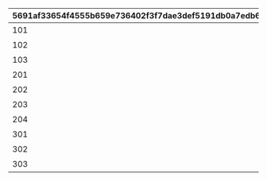 |5691af33654f4555b659e736402f3f7dae3def5191db0a7edb646047b3274f3d|a9fe28597c6121a72bc7d6c1e56d4f92a4be2895d37d24355b90e9e21a516db5|dfbc6395bb4d12c86ee6a0155918b6577c778902ee5c10fc68f68c62dc56e482|8b1650b9501adb17a593d95a8b47bcc082ef5a7e1b8410f3288994756fb7ce6e|ff9a8c89c9338d8f8b071087cb4c0e87e72558c6930af47e520b4f70b79090d1|d8c65efaba9d17515f2d22f84ce7a4e133be9639fa70a745b5b6e85250b2b165|
| --- | --- | --- | --- | --- | --- |
|101|1|特别讲座报告|切噜噜冲击力|12|13|
|102|1|特别讲座报告|克罗依明察秋毫|13|14|
|103|1|特别讲座报告|前辈架子摆起来|14|22|
|201|2|墨丘利财团活动日记|秋乃的领导力|22|23|
|202|2|墨丘利财团活动日记|燃烧吧，鲷鱼烧之魂|23|24|
|203|2|墨丘利财团活动日记|麦酒的词典没有不可能|24|25|
|204|2|墨丘利财团活动日记|美冬的说教 1日套餐|25|32|
|301|3|优妮的记事本|发泡与带馅点心的哲学|32|33|
|302|3|优妮的记事本|不入虎穴|33|34|
|303|3|优妮的记事本|运行试验与破灭的诱惑|34|0|